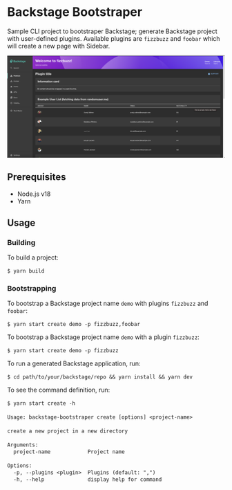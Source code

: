 # Backstage Bootstraper
Sample CLI project to bootstraper Backstage; generate Backstage project with user-defined plugins. 
Available plugins are `fizzbuzz` and `foobar` which will create a new page with Sidebar.

![Screenshot](screenshot.png)

## Prerequisites
- Node.js v18
- Yarn

## Usage

### Building
To build a project:

```shell
$ yarn build
```

### Bootstrapping

To bootstrap a Backstage project name `demo` with plugins `fizzbuzz` and `foobar`:

```shell
$ yarn start create demo -p fizzbuzz,foobar
```

To bootstrap a Backstage project name `demo` with a plugin `fizzbuzz`:

```shell
$ yarn start create demo -p fizzbuzz
```

To run a generated Backstage application, run:

```shell
$ cd path/to/your/backstage/repo && yarn install && yarn dev
```

To see the command definition, run:

```shell
$ yarn start create -h                     

Usage: backstage-bootstraper create [options] <project-name>

create a new project in a new directory

Arguments:
  project-name            Project name

Options:
  -p, --plugins <plugin>  Plugins (default: ",")
  -h, --help              display help for command
```
